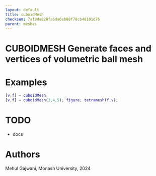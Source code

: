 ```yaml
---
layout: default
title: cuboidMesh
checksum: 7af8da828fa6da0eb88f78cb48101d76
parent: meshes
---
```



 
# CUBOIDMESH Generate faces and vertices of volumetric ball mesh
 
# Examples
```matlab
[v,f] = cuboidMesh;
[v,f] = cuboidMesh(3,4,5); figure; tetramesh(f,v);
```
 
# TODO
-  docs 
 
# Authors

Mehul Gajwani, Monash University, 2024

